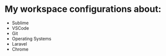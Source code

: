 # My workspace configurations about:

- Sublime
- VSCode
- Git
- Operating Systems
- Laravel
- Chrome
